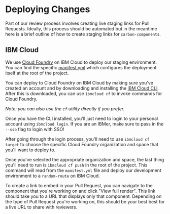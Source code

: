 # Deploying Changes

Part of our review process involves creating live staging links for Pull Requests. Ideally, this process should be automated but in the meantime here is a brief outline of how to create staging links for `carbon-components`.

## IBM Cloud

We use [Cloud Foundry](https://www.cloudfoundry.org/) on IBM Cloud to deploy our staging environment. You can find the specific [manifest.yml](../manifest.yml) which configures the deployment itself at the root of the project.

You can deploy to Cloud Foundry on IBM Cloud by making sure you've created an account and by downloading and installing the [IBM Cloud CLI](https://console.bluemix.net/docs/cli/index.html). After this is downloaded, you can use `ibmcloud cf` to invoke commands for Cloud Foundry.

_Note: you can also use the `cf` utility directly if you prefer._

Once you have the CLI installed, you'll just need to login to your personal account using `ibmcloud login`. If you are an IBMer, make sure to pass in the `--sso` flag to login with SSO!

After going through the login process, you'll need to use `ibmcloud cf target` to choose the specific Cloud Foundry organization and space that you'll want to deploy to.

Once you've selected the appropriate organization and space, the last thing you'll need to run is `ibmcloud cf push` in the root of the project. This command will read from the `manifest.yml` file and deploy our development environment to a `random-route` on IBM Cloud.

To create a link to embed in your Pull Request, you can navigate to the component that you're working on and click "View full render". This link should take you to a URL that displays only that component. Depending on the type of Pull Request you're working on, this should be your best best for a live URL to share with reviewers.
